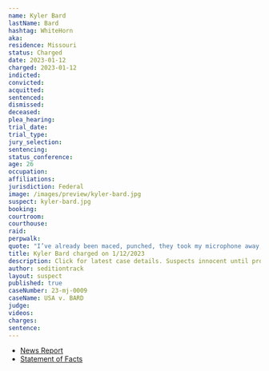 ```yaml
---
name: Kyler Bard
lastName: Bard
hashtag: WhiteHorn
aka:
residence: Missouri
status: Charged
date: 2023-01-12
charged: 2023-01-12
indicted:
convicted:
acquitted:
sentenced:
dismissed:
deceased:
plea_hearing:
trial_date:
trial_type:
jury_selection:
sentencing:
status_conference:
age: 26
occupation:
affiliations:
jurisdiction: Federal
image: /images/preview/kyler-bard.jpg
suspect: kyler-bard.jpg
booking:
courtroom:
courthouse:
raid:
perpwalk:
quote: "I’ve already been maced, punched, they took my microphone away, and, uh, when I punched them, they punched me back. Maced me in the face. But it’s what we gotta do. We gotta get inside, we gotta take it over. We gotta do it."
title: Kyler Bard charged on 1/12/2023
description: Click for latest case details. Suspects innocent until proven guilty.
author: seditiontrack
layout: suspect
published: true
caseNumber: 23-mj-0009
caseName: USA v. BARD
judge:
videos:
charges:
sentence:
---
```

- [News Report](https://www.kshb.com/news/crime/we-gotta-take-it-over-joplin-man-accused-of-shoving-officer-during-jan-6-riot-at-u-s-capitol)
- [Statement of Facts](https://storage.courtlistener.com/recap/gov.uscourts.dcd.250978/gov.uscourts.dcd.250978.1.1_1.pdf)
